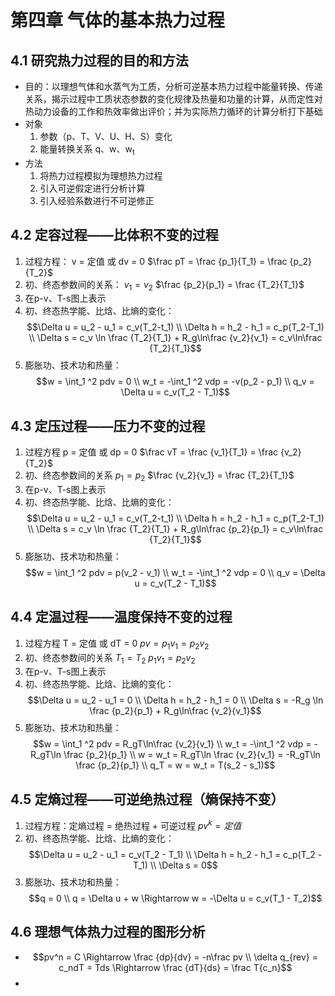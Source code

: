 # 第四章 气体的基本热力过程
## 4.1 研究热力过程的目的和方法
- 目的：以理想气体和水蒸气为工质，分析可逆基本热力过程中能量转换、传递关系，揭示过程中工质状态参数的变化规律及热量和功量的计算，从而定性对热动力设备的工作和热效率做出评价；并为实际热力循环的计算分析打下基础
- 对象
	1. 参数（p、T、V、U、H、S）变化
	2. 能量转换关系 q、w、w<sub>t</sub>
- 方法
	1. 将热力过程模拟为理想热力过程
	2. 引入可逆假定进行分析计算
	3. 引入经验系数进行不可逆修正
## 4.2 定容过程——比体积不变的过程
1. 过程方程： v = 定值 或 dv = 0 $\frac pT = \frac {p_1}{T_1} = \frac {p_2}{T_2}$
2. 初、终态参数间的关系： $v_1 = v_2$ $\frac {p_2}{p_1} = \frac {T_2}{T_1}$
3. 在p-v、T-s图上表示
4. 初、终态热学能、比焓、比熵的变化： $$\Delta u = u_2 - u_1 = c_v(T_2-t_1) \\ \Delta h = h_2 - h_1 = c_p(T_2-T_1) \\ \Delta s = c_v \ln \frac {T_2}{T_1} + R_g\ln\frac {v_2}{v_1} = c_v\ln\frac {T_2}{T_1}$$
5. 膨胀功、技术功和热量： $$w = \int_1 ^2 pdv = 0 \\ w_t = -\int_1 ^2 vdp = -v(p_2 - p_1) \\ q_v = \Delta u = c_v(T_2 - T_1)$$
## 4.3 定压过程——压力不变的过程
1. 过程方程 p = 定值 或 dp = 0 $\frac vT = \frac {v_1}{T_1} = \frac {v_2}{T_2}$
2. 初、终态参数间的关系 $p_1 = p_2$ $\frac {v_2}{v_1} = \frac {T_2}{T_1}$
3. 在p-v、T-s图上表示
4. 初、终态热学能、比焓、比熵的变化： $$\Delta u = u_2 - u_1 = c_v(T_2-t_1) \\ \Delta h = h_2 - h_1 = c_p(T_2-T_1) \\ \Delta s = c_v \ln \frac {T_2}{T_1} + R_g\ln\frac {p_2}{p_1} = c_v\ln\frac {T_2}{T_1}$$
5. 膨胀功、技术功和热量： $$w = \int_1 ^2 pdv = p(v_2 - v_1) \\ w_t = -\int_1 ^2 vdp = 0 \\ q_v = \Delta u = c_v(T_2 - T_1)$$
## 4.4 定温过程——温度保持不变的过程
1. 过程方程 T = 定值 或 dT = 0 $pv = p_1v_1 = p_2v_2$
2. 初、终态参数间的关系 $T_1 = T_2$ $p_1v_1 = p_2v_2$
3. 在p-v、T-s图上表示
4. 初、终态热学能、比焓、比熵的变化： $$\Delta u = u_2 - u_1 = 0 \\ \Delta h = h_2 - h_1 = 0 \\ \Delta s = -R_g \ln \frac {p_2}{p_1} + R_g\ln\frac {v_2}{v_1}$$
5. 膨胀功、技术功和热量： $$w = \int_1 ^2 pdv = R_gT\ln\frac {v_2}{v_1} \\ w_t = -\int_1 ^2 vdp = -R_gT\ln \frac {p_2}{p_1} \\ w = w_t = R_gT\ln \frac {v_2}{v_1} = -R_gT\ln \frac {p_2}{p_1} \\ q_T = w = w_t = T(s_2 - s_1)$$
## 4.5 定熵过程——可逆绝热过程（熵保持不变）
1. 过程方程：定熵过程 = 绝热过程 + 可逆过程 $pv^k = 定值$
2. 初、终态热学能、比焓、比熵的变化： $$\Delta u = u_2 - u_1 = c_v(T_2 - T_1) \\ \Delta h = h_2 - h_1 = c_p(T_2 - T_1) \\ \Delta s = 0$$
3. 膨胀功、技术功和热量： $$q = 0 \\ q = \Delta u + w \Rightarrow w = -\Delta u = c_v(T_1 - T_2)$$
## 4.6 理想气体热力过程的图形分析
-  $$pv^n = C \Rightarrow \frac {dp}{dv} = -n\frac pv \\ \delta q_{rev} = c_ndT = Tds \Rightarrow \frac {dT}{ds} = \frac T{c_n}$$
-

